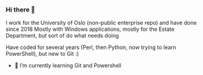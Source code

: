 ### Hi there 👋

<!--
**jarregit/jarregit** is a ✨ _special_ ✨ repository because its `README.md` (this file) appears on your GitHub profile.

Here are some ideas to get you started:

- 🔭 I’m currently working on ...
- 🌱 I’m currently learning ...
- 👯 I’m looking to collaborate on ...
- 🤔 I’m looking for help with ...
- 💬 Ask me about ...
- 📫 How to reach me: ...
- 😄 Pronouns: ...
- ⚡ Fun fact: ...
-->

I work for the University of Oslo (non-public enterprise repo) and have done since 2018
Mostly with Windows applications, mostly for the Estate Department, but sort of do what needs doing 

Have coded for several years (Perl, then Python, now trying to learn PowerShell), but new to Git :)
- 🌱 I’m currently learning Git and Powershell
